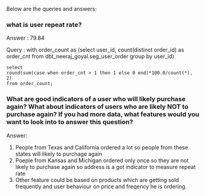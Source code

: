 Below are the queries and answers:


### what is user repeat rate?
Answer : 79.84

Query : 
    with order_count as 
    (select user_id, count(distinct order_id) as order_cnt
    from dbt_neeraj_goyal.seg_user_order
    group by user_id)

    select 
    round(sum(case when order_cnt > 1 then 1 else 0 end)*100.0/count(*), 2)
    from order_count;


### What are good indicators of a user who will likely purchase again? What about indicators of users who are likely NOT to purchase again? If you had more data, what features would you want to look into to answer this question?
Answer: 
1. People from Texas and California ordered a lot so people from these states will likely to purchage again
2. Poeple from Kansas and Michigan ordered only once so they are not likely to purchase again so address is a got indicator to measure repeat rate
3. Other feature could be based on products which are getting sold frequently and user behaviour on price and freqency he is ordering.